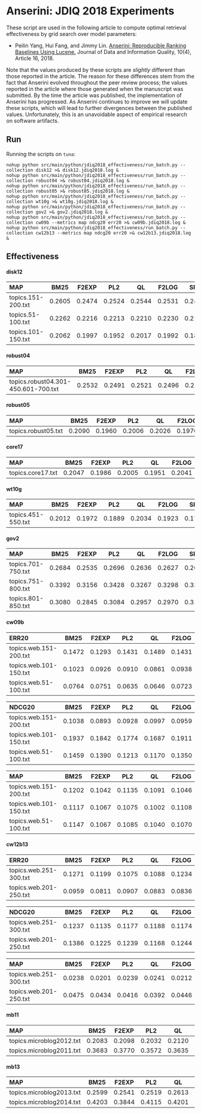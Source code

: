 # Anserini: JDIQ 2018 Experiments

These script are used in the following article to compute optimal retrieval effectiveness by grid search over model parameters:

+ Peilin Yang, Hui Fang, and Jimmy Lin. [Anserini: Reproducible Ranking Baselines Using Lucene.](https://dl.acm.org/citation.cfm?doid=3289400.3239571) Journal of Data and Information Quality, 10(4), Article 16, 2018.

Note that the values produced by these scripts are _slightly_ different than those reported in the article.
The reason for these differences stem from the fact that Anserini evolved throughout the peer review process; the values reported in the article where those generated when the manuscript was submitted.
By the time the article was published, the implementation of Anserini has progressed.
As Anserini continues to improve we will update these scripts, which will lead to further divergences between the published values.
Unfortunately, this is an unavoidable aspect of empirical research on software artifacts.

## Run

Running the scripts on `tuna`:

```
nohup python src/main/python/jdiq2018_effectiveness/run_batch.py --collection disk12 >& disk12.jdiq2018.log &
nohup python src/main/python/jdiq2018_effectiveness/run_batch.py --collection robust04 >& robust04.jdiq2018.log &
nohup python src/main/python/jdiq2018_effectiveness/run_batch.py --collection robust05 >& robust05.jdiq2018.log &
nohup python src/main/python/jdiq2018_effectiveness/run_batch.py --collection wt10g >& wt10g.jdiq2018.log &
nohup python src/main/python/jdiq2018_effectiveness/run_batch.py --collection gov2 >& gov2.jdiq2018.log &
nohup python src/main/python/jdiq2018_effectiveness/run_batch.py --collection cw09b --metrics map ndcg20 err20 >& cw09b.jdiq2018.log &
nohup python src/main/python/jdiq2018_effectiveness/run_batch.py --collection cw12b13 --metrics map ndcg20 err20 >& cw12b13.jdiq2018.log &
```

## Effectiveness

#### disk12
MAP                                     | BM25      | F2EXP     | PL2       | QL        | F2LOG     | SPL       |
:---------------------------------------|-----------|-----------|-----------|-----------|-----------|-----------|
topics.151-200.txt                      | 0.2605    | 0.2474    | 0.2524    | 0.2544    | 0.2531    | 0.2448    |
topics.51-100.txt                       | 0.2262    | 0.2216    | 0.2213    | 0.2210    | 0.2230    | 0.2189    |
topics.101-150.txt                      | 0.2062    | 0.1997    | 0.1952    | 0.2017    | 0.1992    | 0.1819    |


#### robust04
MAP                                     | BM25      | F2EXP     | PL2       | QL        | F2LOG     | SPL       |
:---------------------------------------|-----------|-----------|-----------|-----------|-----------|-----------|
topics.robust04.301-450.601-700.txt     | 0.2532    | 0.2491    | 0.2521    | 0.2496    | 0.2500    | 0.2502    |


#### robust05
MAP                                     | BM25      | F2EXP     | PL2       | QL        | F2LOG     | SPL       |
:---------------------------------------|-----------|-----------|-----------|-----------|-----------|-----------|
topics.robust05.txt                     | 0.2090    | 0.1960    | 0.2006    | 0.2026    | 0.1976    | 0.1969    |


#### core17
MAP                                     | BM25      | F2EXP     | PL2       | QL        | F2LOG     | SPL       |
:---------------------------------------|-----------|-----------|-----------|-----------|-----------|-----------|
topics.core17.txt                       | 0.2047    | 0.1986    | 0.2005    | 0.1951    | 0.2041    | 0.1981    |


#### wt10g
MAP                                     | BM25      | F2EXP     | PL2       | QL        | F2LOG     | SPL       |
:---------------------------------------|-----------|-----------|-----------|-----------|-----------|-----------|
topics.451-550.txt                      | 0.2012    | 0.1972    | 0.1889    | 0.2034    | 0.1923    | 0.1726    |


#### gov2
MAP                                     | BM25      | F2EXP     | PL2       | QL        | F2LOG     | SPL       |
:---------------------------------------|-----------|-----------|-----------|-----------|-----------|-----------|
topics.701-750.txt                      | 0.2684    | 0.2535    | 0.2696    | 0.2636    | 0.2627    | 0.2687    |
topics.751-800.txt                      | 0.3392    | 0.3156    | 0.3428    | 0.3267    | 0.3298    | 0.3386    |
topics.801-850.txt                      | 0.3080    | 0.2845    | 0.3084    | 0.2957    | 0.2970    | 0.3140    |


#### cw09b
ERR20                                   | BM25      | F2EXP     | PL2       | QL        | F2LOG     | SPL       |
:---------------------------------------|-----------|-----------|-----------|-----------|-----------|-----------|
topics.web.151-200.txt                  | 0.1472    | 0.1293    | 0.1431    | 0.1489    | 0.1431    | 0.1435    |
topics.web.101-150.txt                  | 0.1023    | 0.0926    | 0.0910    | 0.0861    | 0.0938    | 0.0908    |
topics.web.51-100.txt                   | 0.0764    | 0.0751    | 0.0635    | 0.0646    | 0.0723    | 0.0665    |


NDCG20                                  | BM25      | F2EXP     | PL2       | QL        | F2LOG     | SPL       |
:---------------------------------------|-----------|-----------|-----------|-----------|-----------|-----------|
topics.web.151-200.txt                  | 0.1038    | 0.0893    | 0.0928    | 0.0997    | 0.0959    | 0.0931    |
topics.web.101-150.txt                  | 0.1937    | 0.1842    | 0.1774    | 0.1687    | 0.1911    | 0.1762    |
topics.web.51-100.txt                   | 0.1459    | 0.1390    | 0.1213    | 0.1170    | 0.1350    | 0.1232    |


MAP                                     | BM25      | F2EXP     | PL2       | QL        | F2LOG     | SPL       |
:---------------------------------------|-----------|-----------|-----------|-----------|-----------|-----------|
topics.web.151-200.txt                  | 0.1202    | 0.1042    | 0.1135    | 0.1091    | 0.1046    | 0.1131    |
topics.web.101-150.txt                  | 0.1117    | 0.1067    | 0.1075    | 0.1002    | 0.1108    | 0.1066    |
topics.web.51-100.txt                   | 0.1147    | 0.1067    | 0.1085    | 0.1040    | 0.1070    | 0.1077    |


#### cw12b13
ERR20                                   | BM25      | F2EXP     | PL2       | QL        | F2LOG     | SPL       |
:---------------------------------------|-----------|-----------|-----------|-----------|-----------|-----------|
topics.web.251-300.txt                  | 0.1271    | 0.1199    | 0.1075    | 0.1088    | 0.1234    | 0.1090    |
topics.web.201-250.txt                  | 0.0959    | 0.0811    | 0.0907    | 0.0883    | 0.0836    | 0.0905    |


NDCG20                                  | BM25      | F2EXP     | PL2       | QL        | F2LOG     | SPL       |
:---------------------------------------|-----------|-----------|-----------|-----------|-----------|-----------|
topics.web.251-300.txt                  | 0.1237    | 0.1135    | 0.1177    | 0.1188    | 0.1174    | 0.1179    |
topics.web.201-250.txt                  | 0.1386    | 0.1225    | 0.1239    | 0.1168    | 0.1244    | 0.1253    |


MAP                                     | BM25      | F2EXP     | PL2       | QL        | F2LOG     | SPL       |
:---------------------------------------|-----------|-----------|-----------|-----------|-----------|-----------|
topics.web.251-300.txt                  | 0.0238    | 0.0201    | 0.0239    | 0.0241    | 0.0212    | 0.0238    |
topics.web.201-250.txt                  | 0.0475    | 0.0434    | 0.0416    | 0.0392    | 0.0446    | 0.0412    |


#### mb11
MAP                                     | BM25      | F2EXP     | PL2       | QL        | F2LOG     | SPL       |
:---------------------------------------|-----------|-----------|-----------|-----------|-----------|-----------|
topics.microblog2012.txt                | 0.2083    | 0.2098    | 0.2032    | 0.2120    | 0.2018    | 0.2050    |
topics.microblog2011.txt                | 0.3683    | 0.3770    | 0.3572    | 0.3635    | 0.3823    | 0.3601    |


#### mb13
MAP                                     | BM25      | F2EXP     | PL2       | QL        | F2LOG     | SPL       |
:---------------------------------------|-----------|-----------|-----------|-----------|-----------|-----------|
topics.microblog2013.txt                | 0.2599    | 0.2541    | 0.2519    | 0.2613    | 0.2622    | 0.2536    |
topics.microblog2014.txt                | 0.4203    | 0.3844    | 0.4115    | 0.4201    | 0.4104    | 0.4132    |


